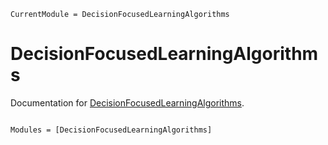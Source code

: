 ```@meta
CurrentModule = DecisionFocusedLearningAlgorithms
```

# DecisionFocusedLearningAlgorithms

Documentation for [DecisionFocusedLearningAlgorithms](https://github.com/JuliaDecisionFocusedLearning/DecisionFocusedLearningAlgorithms.jl).

```@index
```

```@autodocs
Modules = [DecisionFocusedLearningAlgorithms]
```
